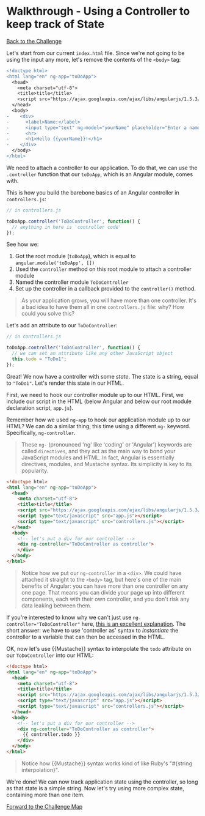 # Walkthrough - Using a Controller to keep track of State

[Back to the Challenge](../02_using_a_controller_to_keep_track_of_state.md)

Let's start from our current `index.html` file. Since we're not going to be using the input any more, let's remove the contents of the `<body>` tag:

```diff
<!doctype html>
<html lang="en" ng-app="toDoApp">
  <head>
    <meta charset="utf-8">
    <title>title</title>
    <script src="https://ajax.googleapis.com/ajax/libs/angularjs/1.5.3/angular.min.js"></script>
  </head>
  <body>
-    <div>
-      <label>Name:</label>
-      <input type="text" ng-model="yourName" placeholder="Enter a name here">
-      <hr>
-      <h1>Hello {{yourName}}!</h1>
-    </div>
  </body>
</html>
```

We need to attach a controller to our application. To do that, we can use the `.controller` function that our `toDoApp`, which is an Angular module, comes with.

This is how you build the barebone basics of an Angular controller in `controllers.js`:

```javascript
// in controllers.js

toDoApp.controller('ToDoController', function() {
  // anything in here is 'controller code'
});
```

See how we:

1. Got the root module (`toDoApp`), which is equal to `angular.module('toDoApp', [])`
2. Used the `controller` method on this root module to attach a controller module
3. Named the controller module `ToDoController`
4. Set up the controller in a callback provided to the `controller()` method.

> As your application grows, you will have more than one controller. It's a bad idea to have them all in one `controllers.js` file: why? How could you solve this?

Let's add an attribute to our `ToDoController`:

```javascript
// in controllers.js

toDoApp.controller('ToDoController', function() {
  // we can set an attribute like any other JavaScript object
  this.todo = "ToDo1";
});
```

Great! We now have a controller with some *state*. The state is a string, equal to `"ToDo1"`. Let's render this state in our HTML.

First, we need to hook our controller module up to our HTML. First, we include our script in the HTML (below Angular and below our root module declaration script, `app.js`). 

Remember how we used `ng-app` to hook our application module up to our HTML? We can do a similar thing; this time using a different `ng-` keyword. Specifically, `ng-controller`.

> These `ng-` (pronounced 'ng' like 'codi*ng*' or 'A*ng*ular') keywords are called `directives`, and they act as the main way to bond your JavaScript modules and HTML. In fact, Angular is essentially directives, modules, and Mustache syntax. Its simplicity is key to its popularity.

```html
<!doctype html>
<html lang="en" ng-app="toDoApp">
  <head>
    <meta charset="utf-8">
    <title>title</title>
    <script src="https://ajax.googleapis.com/ajax/libs/angularjs/1.5.3/angular.min.js"></script>
    <script type="text/javascript" src="app.js"></script>
    <script type="text/javascript" src="controllers.js"></script>
  </head>
  <body>
    <!-- let's put a div for our controller -->
    <div ng-controller="ToDoController as controller">
    </div>
  </body>
</html>
```

> Notice how we put our `ng-controller` in a `<div>`. We could have attached it straight to the `<body>` tag, but here's one of the main benefits of Angular: you can have more than one controller on any one page. That means you can divide your page up into different components, each with their own controller, and you don't risk any data leaking between them.

If you're interested to know why we can't just use `ng-controller="ToDoController"` here, [this is an excellent explanation](https://toddmotto.com/digging-into-angulars-controller-as-syntax/). The short answer: we have to use 'controller as' syntax to _instantiate_ the controller to a variable that can then be accessed in the HTML. 

OK, now let's use {{Mustache}} syntax to interpolate the `todo` attribute on our `ToDoController` into our HTML:

```html
<!doctype html>
<html lang="en" ng-app="toDoApp">
  <head>
    <meta charset="utf-8">
    <title>title</title>
    <script src="https://ajax.googleapis.com/ajax/libs/angularjs/1.5.3/angular.min.js"></script>
    <script type="text/javascript" src="app.js"></script>
    <script type="text/javascript" src="controllers.js"></script>
  </head>
  <body>
    <!-- let's put a div for our controller -->
    <div ng-controller="ToDoController as controller">
      {{ controller.todo }}
    </div>
  </body>
</html>
```

> Notice how {{Mustache}} syntax works kind of like Ruby's "#{string interpolation}".

We're done! We can now track application state using the controller, so long as that state is a simple string. Now let's try using more complex state, containing more than one item.

[Forward to the Challenge Map](../00_challenge_map.md)
